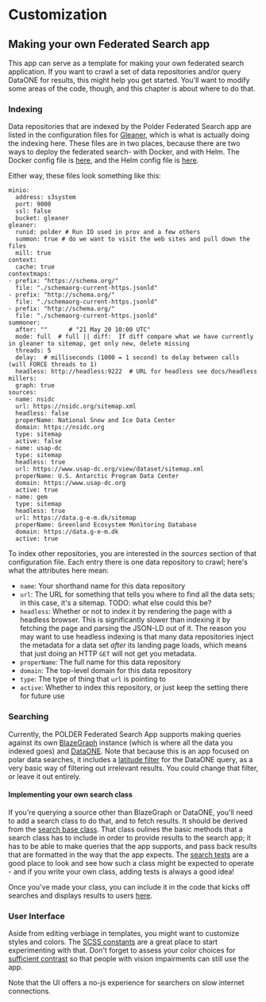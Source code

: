 # Customization

## Making your own Federated Search app

This app can serve as a template for making your own federated search application. If you want to crawl a set of data repositories and/or query DataONE for results, this might help you get started. You'll want to modify some areas of the code, though, and this chapter is about where to do that.

### Indexing
Data repositories that are indexed by the Polder Federated Search app are listed in the configuration files for [Gleaner](https://gleaner.io/), which is what is actually doing the indexing here. These files are in two places, because there are two ways to deploy the federated search- with Docker, and with Helm. The Docker config file is [here](https://github.com/nein09/polder-federated-search/blob/main/docker/gleaner.yaml), and the Helm config file is [here](https://github.com/nein09/polder-federated-search/blob/main/helm/templates/gleaner-config.yaml).

Either way, these files look something like this:

```
minio:
  address: s3system
  port: 9000
  ssl: false
  bucket: gleaner
gleaner:
  runid: polder # Run ID used in prov and a few others
  summon: true # do we want to visit the web sites and pull down the files
  mill: true
context:
  cache: true
contextmaps:
- prefix: "https://schema.org/"
  file: "./schemaorg-current-https.jsonld"
- prefix: "http://schema.org/"
  file: "./schemaorg-current-https.jsonld"
- prefix: "http://schema.org/"
  file: "./schemaorg-current-https.jsonld"
summoner:
  after: ""      # "21 May 20 10:00 UTC"
  mode: full  # full || diff:  If diff compare what we have currently in gleaner to sitemap, get only new, delete missing
  threads: 5
  delay:  # milliseconds (1000 = 1 second) to delay between calls (will FORCE threads to 1)
  headless: http://headless:9222  # URL for headless see docs/headless
millers:
  graph: true
sources:
- name: nsidc
  url: https://nsidc.org/sitemap.xml
  headless: false
  properName: National Snow and Ice Data Center
  domain: https://nsidc.org
  type: sitemap
  active: false
- name: usap-dc
  type: sitemap
  headless: true
  url: https://www.usap-dc.org/view/dataset/sitemap.xml
  properName: U.S. Antarctic Program Data Center
  domain: https://www.usap-dc.org
  active: true
- name: gem
  type: sitemap
  headless: true
  url: https://data.g-e-m.dk/sitemap
  properName: Greenland Ecosystem Monitoring Database
  domain: https://data.g-e-m.dk
  active: true
```

To index other repositories, you are interested in the *sources* section of that configuration file. Each entry there is one data repository to crawl; here's what the attributes here mean:

- `name`: Your shorthand name for this data repository
- `url`: The URL for something that tells you where to find all the data sets; in this case, it's a sitemap. TODO: what else could this be?
- `headless`: Whether or not to index it by rendering the page with a headless browser. This is significantly slower than indexing it by fetching the page and parsing the JSON-LD out of it. The reason you may want to use headless indexing is that many data repositories inject the metadata for a data set *after* its landing page loads, which means that just doing an HTTP `GET` will not get you metadata.
- `properName`: The full name for this data repository
- `domain`: The top-level domain for this data repository
- `type`: The type of thing that `url` is pointing to
- `active`: Whether to index this repository, or just keep the setting there for future use

### Searching
Currently, the POLDER Federated Search App supports making queries against its own [BlazeGraph](https://github.com/nein09/polder-federated-search/blob/main/app/search/gleaner.py) instance (which is where all the data you indexed goes) and [DataONE](https://github.com/nein09/polder-federated-search/blob/main/app/search/dataone.py). Note that because this is an app focused on polar data searches, it includes a [latitude filter](https://github.com/nein09/polder-federated-search/blob/main/app/search/dataone.py#L13) for the DataONE query, as a very basic way of filtering out irrelevant results. You could change that filter, or leave it out entirely.

#### Implementing your own search class
If you're querying a source other than BlazeGraph or DataONE, you'll need to add a search class to do that, and to fetch results. It should be derived from the [search base class](https://github.com/nein09/polder-federated-search/blob/main/app/search/search.py#L126). That class oulines the basic methods that a search class has to include in order to provide results to the search app; it has to be able to make queries that the app supports, and pass back results that are formatted in the way that the app expects. The [search tests](https://github.com/nein09/polder-federated-search/tree/main/app/tests/search) are a good place to look and see how such a class might be expected to operate - and if you write your own class, adding tests is always a good idea!

Once you've made your class, you can include it in the code that kicks off searches and displays results to users [here](https://github.com/nein09/polder-federated-search/blob/main/app/routes.py#L29).

### User Interface
Aside from editing verbiage in templates, you might want to customize styles and colors. The [SCSS constants](https://github.com/nein09/polder-federated-search/blob/main/app/static/css/_constants.scss) are a great place to start experimenting with that. Don't forget to assess your color choices for [sufficient contrast](https://contrastchecker.com/) so that people with vision impairments can still use the app.

Note that the UI offers a no-js experience for searchers on slow internet connections.
